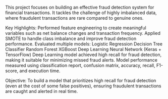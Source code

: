 This project focuses on building an effective fraud detection system for financial transactions. It tackles the challenge of highly imbalanced data, where fraudulent transactions are rare compared to genuine ones.

Key Highlights:
Performed feature engineering to create meaningful variables such as net balance changes and transaction frequency.
Applied SMOTE to handle class imbalance and improve fraud detection performance.
Evaluated multiple models:
Logistic Regression
Decision Tree Classifier
Random Forest
XGBoost
Deep Learning Neural Network (Keras + TensorFlow)
Deep Learning model achieved high recall for fraud detection, making it suitable for minimizing missed fraud alerts.
Model performance measured using classification report, confusion matrix, accuracy, recall, F1-score, and execution time.

Objective:
To build a model that prioritizes high recall for fraud detection (even at the cost of some false positives), ensuring fraudulent transactions are caught and alerted in real time.
